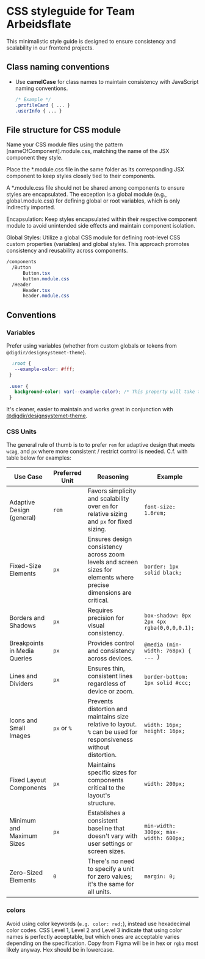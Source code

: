 # CSS styleguide for Team Arbeidsflate
This minimalistic style guide is designed to ensure consistency and scalability in our frontend projects.

## Class naming conventions

- Use **camelCase** for class names to maintain consistency with JavaScript naming conventions.

  ```css
  /* Example */
  .profileCard { ... }
  .userInfo { ... }
  ```

## File structure for CSS module
Name your CSS module files using the pattern [nameOfComponent].module.css, matching the name of the JSX component they style.

Place the *.module.css file in the same folder as its corresponding JSX component to keep styles closely tied to their components.

A *.module.css file should not be shared among components to ensure styles are encapsulated. The exception is a global module (e.g., global.module.css) for defining global or root variables, which is only indirectly imported.

Encapsulation: Keep styles encapsulated within their respective component module to avoid unintended side effects and maintain component isolation.

Global Styles: Utilize a global CSS module for defining root-level CSS custom properties (variables) and global styles. This approach promotes consistency and reusability across components.

  ```css
  /components
    /Button
        Button.tsx
        button.module.css
    /Header
        Header.tsx
        header.module.css
  ```

## Conventions

### Variables
Prefer using variables (whether from custom globals or tokens from `@digdir/designsystemet-theme`).

 ```css
   :root {
    --example-color: #fff;
  }
  
  .user {
    background-color: var(--example-color); /* This property will take the current variable value */
  }
  ```

It's cleaner, easier to maintain and works great in conjunction with [@digdir/designsystemet-theme](https://github.com/digdir/designsystemet).

### CSS Units

The general rule of thumb is to to prefer `rem` for adaptive design that meets `wcag`, and `px` where more consistent / restrict
control is needed. C.f. with table below for examples:

| Use Case                     | Preferred Unit | Reasoning                                                                                                                                 | Example                                  |
|------------------------------|----------------|-------------------------------------------------------------------------------------------------------------------------------------------|------------------------------------------|
| Adaptive Design (general)    | `rem`          | Favors simplicity and scalability over `em` for relative sizing and `px` for fixed sizing.                                                | `font-size: 1.6rem;`                     |
| Fixed-Size Elements          | `px`           | Ensures design consistency across zoom levels and screen sizes for elements where precise dimensions are critical.                        | `border: 1px solid black;`               |
| Borders and Shadows          | `px`           | Requires precision for visual consistency.                                                                                                 | `box-shadow: 0px 2px 4px rgba(0,0,0,0.1);`|
| Breakpoints in Media Queries | `px`           | Provides control and consistency across devices.                                                                                           | `@media (min-width: 768px) { ... }`      |
| Lines and Dividers           | `px`           | Ensures thin, consistent lines regardless of device or zoom.                                                                               | `border-bottom: 1px solid #ccc;`         |
| Icons and Small Images       | `px` or `%`    | Prevents distortion and maintains size relative to layout. `%` can be used for responsiveness without distortion.                          | `width: 16px; height: 16px;`             |
| Fixed Layout Components      | `px`           | Maintains specific sizes for components critical to the layout's structure.                                                                | `width: 200px;`                          |
| Minimum and Maximum Sizes    | `px`           | Establishes a consistent baseline that doesn't vary with user settings or screen sizes.                                                    | `min-width: 300px; max-width: 600px;`    |
| Zero-Sized Elements          | `0`            | There's no need to specify a unit for zero values; it's the same for all units.                                                            | `margin: 0;`                             |


### colors
Avoid using color keywords (`e.g. color: red;`), instead use hexadecimal color codes.
CSS Level 1, Level 2 and Level 3 indicate that using color names is perfectly acceptable, but which ones are acceptable varies depending on the specification.
Copy from Figma will be in hex or `rgba` most likely anyway.
Hex should be in lowercase.



